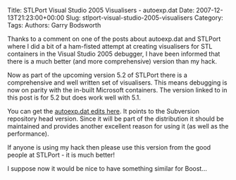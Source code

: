 Title: STLPort Visual Studio 2005 Visualisers - autoexp.dat
Date: 2007-12-13T21:23:00+00:00
Slug: stlport-visual-studio-2005-visualisers
Category: 
Tags: 
Authors: Garry Bodsworth

Thanks to a comment on one of the posts about autoexp.dat and STLPort where I did a bit of a ham-fisted attempt at creating visualisers for STL containers in the Visual Studio 2005 debugger, I have been informed that there is a much better (and more comprehensive) version than my hack.

Now as part of the upcoming version 5.2 of STLPort there is a comprehensive and well written set of visualisers.  This means debugging is now on parity with the in-built Microsoft containers.  The version linked to in this post is for 5.2 but does work well with 5.1.

You can get the <a href="http://stlport.svn.sourceforge.net/viewvc/stlport/trunk/STLport/etc/autoexp.dat?revision=HEAD">autoexp.dat edits here</a>.  It points to the Subversion repository head version.  Since it will be part of the distribution it should be maintained and provides another excellent reason for using it (as well as the performance).

If anyone is using my hack then please use this version from the good people at STLPort - it is much better!

I suppose now it would be nice to have something similar for Boost...
